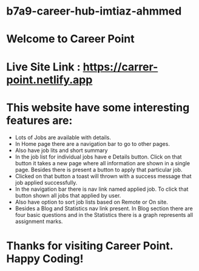 ﻿# b7a9-career-hub-imtiaz-ahmmed

# Welcome to Career Point

# Live Site Link : https://carrer-point.netlify.app

# This website have some interesting features are:

- Lots of Jobs are available with details.
- In Home page there are a navigation bar to go to other pages.
- Also have job lits and short summary
- In the job list for individual jobs have e Details button. Click on that button it takes a new page where all information are shown in a single page. Besides there is present a button to apply that particular job.
- Clicked on that button a toast will thrown with a success message that job applied successfully.
- In the navigation bar there is nav link named applied job. To click that button shown all jobs that applied by user.
- Also have option to sort job lists based on Remote or On site.
- Besides a Blog and Statistics nav link present. In Blog section there are four basic questions and in the Statistics there is a graph represents all assignment marks.

# Thanks for visiting Career Point. Happy Coding!
